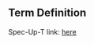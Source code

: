 ## Term Definition

Spec-Up-T link: <a href='https://weboftrust.github.io/WOT-terms/docs/glossary/live-attack'>here</a>
